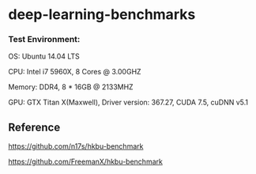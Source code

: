# deep-learning-benchmarks

### Test Environment:

OS: Ubuntu 14.04 LTS

CPU: Intel i7 5960X, 8 Cores @ 3.00GHZ

Memory: DDR4, 8 * 16GB @ 2133MHZ

GPU: GTX Titan X(Maxwell), Driver version: 367.27, CUDA 7.5, cuDNN v5.1




## Reference

https://github.com/n17s/hkbu-benchmark

https://github.com/FreemanX/hkbu-benchmark
